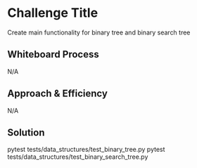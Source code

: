 # Challenge Title
<!-- Description of the challenge -->
Create main functionality for binary tree and binary search tree
## Whiteboard Process
<!-- Embedded whiteboard image -->
N/A
## Approach & Efficiency
<!-- What approach did you take? Why? What is the Big O space/time for this approach? -->
N/A
## Solution
<!-- Show how to run your code, and examples of it in action -->
pytest tests/data_structures/test_binary_tree.py
pytest tests/data_structures/test_binary_search_tree.py
